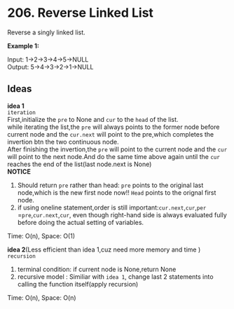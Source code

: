 # 206. Reverse Linked List
Reverse a singly linked list.

**Example 1:**  

Input: 1->2->3->4->5->NULL  
Output: 5->4->3->2->1->NULL

## Ideas  
**idea 1**   
`iteration`  
First,initialize the `pre` to None and `cur` to the `head` of the list.  
while iterating the list,the `pre` will always points to the former node before current node and the `cur.next` will point to the pre,which completes the invertion btn the two continuous node.  
After finishing the invertion,the `pre` will point to the current node and the `cur` will point to the next node.And do the same time above again until the `cur` reaches the end of the list(last node.next is None)  
**NOTICE**  
1. Should return `pre` rather than head: `pre` points to the original last node,which is the new first node now!! `Head` points to the orignal first node.  
2. if using oneline statement,order is still important:`cur.next`,`cur`,`per` =`pre`,`cur.next`,`cur`, even though right-hand side is always evaluated fully before doing the actual setting of variables.  

Time: O(n), Space: O(1)      

**idea 2**(Less efficient than idea 1,cuz need more memory and time )   
`recursion`  
1. terminal condition: if current node is None,return None
2. recursive model : Similiar with `idea 1`, change last 2 statements into calling the function itself(apply recursion)  

Time: O(n), Space: O(n) 
